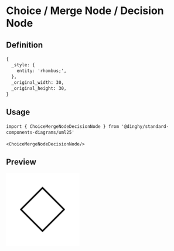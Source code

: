# Choice / Merge Node / Decision Node

## Definition

```
{
  _style: { 
    entity: 'rhombus;',
  },
  _original_width: 30,
  _original_height: 30,
}
```

## Usage

```
import { ChoiceMergeNodeDecisionNode } from '@dinghy/standard-components-diagrams/uml25'

<ChoiceMergeNodeDecisionNode/>
```

## Preview

<img src="./choice-merge-node-decision-node.png" width="200"/>
